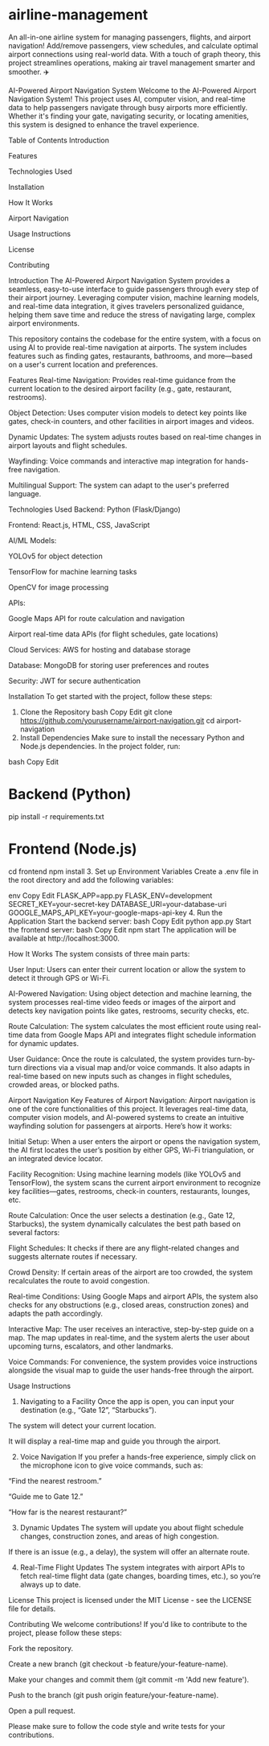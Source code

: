 # airline-management
An all-in-one airline system for managing passengers, flights, and airport navigation! Add/remove passengers, view schedules, and calculate optimal airport connections using real-world data. With a touch of graph theory, this project streamlines operations, making air travel management smarter and smoother. ✈️

AI-Powered Airport Navigation System
Welcome to the AI-Powered Airport Navigation System! This project uses AI, computer vision, and real-time data to help passengers navigate through busy airports more efficiently. Whether it's finding your gate, navigating security, or locating amenities, this system is designed to enhance the travel experience.

Table of Contents
Introduction

Features

Technologies Used

Installation

How It Works

Airport Navigation

Usage Instructions

License

Contributing

Introduction
The AI-Powered Airport Navigation System provides a seamless, easy-to-use interface to guide passengers through every step of their airport journey. Leveraging computer vision, machine learning models, and real-time data integration, it gives travelers personalized guidance, helping them save time and reduce the stress of navigating large, complex airport environments.

This repository contains the codebase for the entire system, with a focus on using AI to provide real-time navigation at airports. The system includes features such as finding gates, restaurants, bathrooms, and more—based on a user's current location and preferences.

Features
Real-time Navigation: Provides real-time guidance from the current location to the desired airport facility (e.g., gate, restaurant, restrooms).

Object Detection: Uses computer vision models to detect key points like gates, check-in counters, and other facilities in airport images and videos.

Dynamic Updates: The system adjusts routes based on real-time changes in airport layouts and flight schedules.

Wayfinding: Voice commands and interactive map integration for hands-free navigation.

Multilingual Support: The system can adapt to the user's preferred language.

Technologies Used
Backend: Python (Flask/Django)

Frontend: React.js, HTML, CSS, JavaScript

AI/ML Models:

YOLOv5 for object detection

TensorFlow for machine learning tasks

OpenCV for image processing

APIs:

Google Maps API for route calculation and navigation

Airport real-time data APIs (for flight schedules, gate locations)

Cloud Services: AWS for hosting and database storage

Database: MongoDB for storing user preferences and routes

Security: JWT for secure authentication

Installation
To get started with the project, follow these steps:

1. Clone the Repository
bash
Copy
Edit
git clone https://github.com/yourusername/airport-navigation.git
cd airport-navigation
2. Install Dependencies
Make sure to install the necessary Python and Node.js dependencies. In the project folder, run:

bash
Copy
Edit
# Backend (Python)
pip install -r requirements.txt

# Frontend (Node.js)
cd frontend
npm install
3. Set up Environment Variables
Create a .env file in the root directory and add the following variables:

env
Copy
Edit
FLASK_APP=app.py
FLASK_ENV=development
SECRET_KEY=your-secret-key
DATABASE_URI=your-database-uri
GOOGLE_MAPS_API_KEY=your-google-maps-api-key
4. Run the Application
Start the backend server:
bash
Copy
Edit
python app.py
Start the frontend server:
bash
Copy
Edit
npm start
The application will be available at http://localhost:3000.

How It Works
The system consists of three main parts:

User Input: Users can enter their current location or allow the system to detect it through GPS or Wi-Fi.

AI-Powered Navigation: Using object detection and machine learning, the system processes real-time video feeds or images of the airport and detects key navigation points like gates, restrooms, security checks, etc.

Route Calculation: The system calculates the most efficient route using real-time data from Google Maps API and integrates flight schedule information for dynamic updates.

User Guidance: Once the route is calculated, the system provides turn-by-turn directions via a visual map and/or voice commands. It also adapts in real-time based on new inputs such as changes in flight schedules, crowded areas, or blocked paths.

Airport Navigation
Key Features of Airport Navigation:
Airport navigation is one of the core functionalities of this project. It leverages real-time data, computer vision models, and AI-powered systems to create an intuitive wayfinding solution for passengers at airports. Here’s how it works:

Initial Setup: When a user enters the airport or opens the navigation system, the AI first locates the user’s position by either GPS, Wi-Fi triangulation, or an integrated device locator.

Facility Recognition: Using machine learning models (like YOLOv5 and TensorFlow), the system scans the current airport environment to recognize key facilities—gates, restrooms, check-in counters, restaurants, lounges, etc.

Route Calculation: Once the user selects a destination (e.g., Gate 12, Starbucks), the system dynamically calculates the best path based on several factors:

Flight Schedules: It checks if there are any flight-related changes and suggests alternate routes if necessary.

Crowd Density: If certain areas of the airport are too crowded, the system recalculates the route to avoid congestion.

Real-time Conditions: Using Google Maps and airport APIs, the system also checks for any obstructions (e.g., closed areas, construction zones) and adapts the path accordingly.

Interactive Map: The user receives an interactive, step-by-step guide on a map. The map updates in real-time, and the system alerts the user about upcoming turns, escalators, and other landmarks.

Voice Commands: For convenience, the system provides voice instructions alongside the visual map to guide the user hands-free through the airport.

Usage Instructions
1. Navigating to a Facility
Once the app is open, you can input your destination (e.g., “Gate 12”, “Starbucks”).

The system will detect your current location.

It will display a real-time map and guide you through the airport.

2. Voice Navigation
If you prefer a hands-free experience, simply click on the microphone icon to give voice commands, such as:

“Find the nearest restroom.”

“Guide me to Gate 12.”

“How far is the nearest restaurant?”

3. Dynamic Updates
The system will update you about flight schedule changes, construction zones, and areas of high congestion.

If there is an issue (e.g., a delay), the system will offer an alternate route.

4. Real-Time Flight Updates
The system integrates with airport APIs to fetch real-time flight data (gate changes, boarding times, etc.), so you’re always up to date.

License
This project is licensed under the MIT License - see the LICENSE file for details.

Contributing
We welcome contributions! If you'd like to contribute to the project, please follow these steps:

Fork the repository.

Create a new branch (git checkout -b feature/your-feature-name).

Make your changes and commit them (git commit -m 'Add new feature').

Push to the branch (git push origin feature/your-feature-name).

Open a pull request.

Please make sure to follow the code style and write tests for your contributions.
